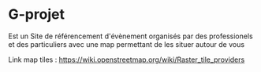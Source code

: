 # G-projet

Est un Site de référencement d'évènement organisés par des professionels et des particuliers avec une map permettant de les situer autour de vous 

Link map tiles : https://wiki.openstreetmap.org/wiki/Raster_tile_providers

